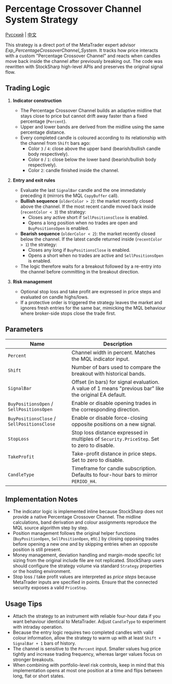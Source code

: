 # Percentage Crossover Channel System Strategy
[Русский](README_ru.md) | [中文](README_cn.md)

This strategy is a direct port of the MetaTrader expert advisor *Exp_PercentageCrossoverChannel_System*. It tracks how price interacts with a custom "Percentage Crossover Channel" and reacts when candles move back inside the channel after previously breaking out. The code was rewritten with StockSharp high-level APIs and preserves the original signal flow.

## Trading Logic

1. **Indicator construction**
   - The Percentage Crossover Channel builds an adaptive midline that stays close to price but cannot drift away faster than a fixed percentage (`Percent`).
   - Upper and lower bands are derived from the midline using the same percentage distance.
   - Every completed candle is coloured according to its relationship with the channel from `Shift` bars ago:
     - Color `3` / `4`: close above the upper band (bearish/bullish candle body respectively).
     - Color `0` / `1`: close below the lower band (bearish/bullish body respectively).
     - Color `2`: candle finished inside the channel.

2. **Entry and exit rules**
   - Evaluate the last `SignalBar` candle and the one immediately preceding it (mirrors the MQL `CopyBuffer` call).
   - **Bullish sequence** (`olderColor > 2`): the market recently closed above the channel. If the most recent candle moved back inside (`recentColor < 3`) the strategy:
     - Closes any active short if `SellPositionsClose` is enabled.
     - Opens a long position when no trades are open and `BuyPositionsOpen` is enabled.
   - **Bearish sequence** (`olderColor < 2`): the market recently closed below the channel. If the latest candle returned inside (`recentColor > 1`) the strategy:
     - Closes any long if `BuyPositionsClose` is enabled.
     - Opens a short when no trades are active and `SellPositionsOpen` is enabled.
   - The logic therefore waits for a breakout followed by a re-entry into the channel before committing in the breakout direction.

3. **Risk management**
   - Optional stop loss and take profit are expressed in price steps and evaluated on candle highs/lows.
   - If a protective order is triggered the strategy leaves the market and ignores fresh entries for the same bar, mimicking the MQL behaviour where broker-side stops close the trade first.

## Parameters

| Name | Description |
| ---- | ----------- |
| `Percent` | Channel width in percent. Matches the MQL indicator input. |
| `Shift` | Number of bars used to compare the breakout with historical bands. |
| `SignalBar` | Offset (in bars) for signal evaluation. A value of 1 means "previous bar" like the original EA default. |
| `BuyPositionsOpen` / `SellPositionsOpen` | Enable or disable opening trades in the corresponding direction. |
| `BuyPositionsClose` / `SellPositionsClose` | Enable or disable force-closing opposite positions on a new signal. |
| `StopLoss` | Stop loss distance expressed in multiples of `Security.PriceStep`. Set to zero to disable. |
| `TakeProfit` | Take-profit distance in price steps. Set to zero to disable. |
| `CandleType` | Timeframe for candle subscription. Defaults to four-hour bars to mirror `PERIOD_H4`. |

## Implementation Notes

- The indicator logic is implemented inline because StockSharp does not provide a native Percentage Crossover Channel. The midline calculations, band derivation and colour assignments reproduce the MQL source algorithm step by step.
- Position management follows the original helper functions (`BuyPositionOpen`, `SellPositionOpen`, etc.) by closing opposing trades before opening a new one and by skipping entries when an opposite position is still present.
- Money management, deviation handling and margin-mode specific lot sizing from the original include file are not replicated. StockSharp users should configure the strategy volume via standard `Strategy` properties or the hosting environment.
- Stop loss / take profit values are interpreted as *price steps* because MetaTrader inputs are specified in points. Ensure that the connected security exposes a valid `PriceStep`.

## Usage Tips

- Attach the strategy to an instrument with reliable four-hour data if you want behaviour identical to MetaTrader. Adjust `CandleType` to experiment with intraday operation.
- Because the entry logic requires two completed candles with valid colour information, allow the strategy to warm up with at least `Shift + SignalBar + 1` bars of history.
- The channel is sensitive to the `Percent` input. Smaller values hug price tightly and increase trading frequency, whereas larger values focus on stronger breakouts.
- When combining with portfolio-level risk controls, keep in mind that this implementation opens at most one position at a time and flips between long, flat or short states.

